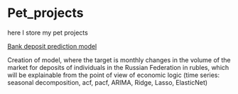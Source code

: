 # Pet_projects
here I store my pet projects

[Bank deposit prediction model](https://github.com/DariaMishina/Pet_projects/tree/master/Bank_deposit)

Creation of model, where the target is monthly changes in the volume of the market for deposits of individuals in the Russian Federation in rubles, which will be explainable from the point of view of economic logic (time series: seasonal decomposition, acf, pacf, ARIMA, Ridge, Lasso, ElasticNet)
